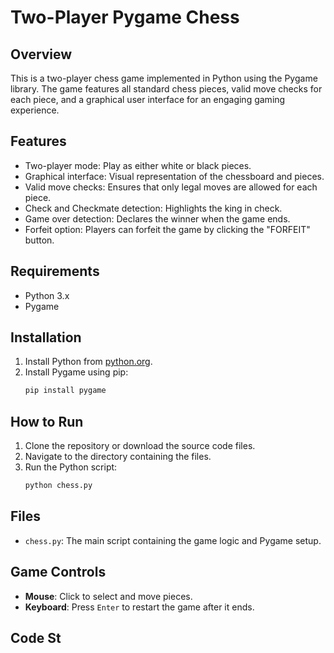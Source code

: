 # Two-Player Pygame Chess

## Overview
This is a two-player chess game implemented in Python using the Pygame library. The game features all standard chess pieces, valid move checks for each piece, and a graphical user interface for an engaging gaming experience.

## Features
- Two-player mode: Play as either white or black pieces.
- Graphical interface: Visual representation of the chessboard and pieces.
- Valid move checks: Ensures that only legal moves are allowed for each piece.
- Check and Checkmate detection: Highlights the king in check.
- Game over detection: Declares the winner when the game ends.
- Forfeit option: Players can forfeit the game by clicking the "FORFEIT" button.

## Requirements
- Python 3.x
- Pygame

## Installation
1. Install Python from [python.org](https://www.python.org/).
2. Install Pygame using pip:
    ```sh
    pip install pygame
    ```

## How to Run
1. Clone the repository or download the source code files.
2. Navigate to the directory containing the files.
3. Run the Python script:
    ```sh
    python chess.py
    ```

## Files
- `chess.py`: The main script containing the game logic and Pygame setup.

## Game Controls
- **Mouse**: Click to select and move pieces.
- **Keyboard**: Press `Enter` to restart the game after it ends.

## Code St
